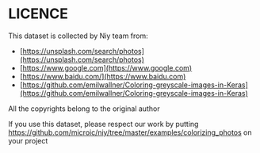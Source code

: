 LICENCE
====
This dataset is collected by Niy team from:

* [https://unsplash.com/search/photos](https://unsplash.com/search/photos)
* [https://www.google.com](https://www.google.com)
* [https://www.baidu.com/](https://www.baidu.com)
* [https://github.com/emilwallner/Coloring-greyscale-images-in-Keras](https://github.com/emilwallner/Coloring-greyscale-images-in-Keras)

All the copyrights belong to the original author

If you use this dataset, please respect our work by putting https://github.com/microic/niy/tree/master/examples/colorizing_photos on your project
